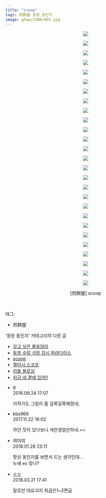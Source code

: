 ```yaml
---
title: "scoop"
tags: 煎餅屋 동방_동인지
image: ghap/2309/001.jpg
---
```

<div class="article">
<p style="text-align: center; clear: none; float: none;"><img src="{{ site.nasurl }}/ghap/2309/001.jpg"/></p>
<p style="text-align: center; clear: none; float: none;"><img src="{{ site.nasurl }}/ghap/2309/002.jpg"/></p>
<p style="text-align: center; clear: none; float: none;"><img src="{{ site.nasurl }}/ghap/2309/003.jpg"/></p>
<p style="text-align: center; clear: none; float: none;"><img src="{{ site.nasurl }}/ghap/2309/004.jpg"/></p>
<p style="text-align: center; clear: none; float: none;"><img src="{{ site.nasurl }}/ghap/2309/005.jpg"/></p>
<p style="text-align: center; clear: none; float: none;"><img src="{{ site.nasurl }}/ghap/2309/006.jpg"/></p>
<p style="text-align: center; clear: none; float: none;"><img src="{{ site.nasurl }}/ghap/2309/007.jpg"/></p>
<p style="text-align: center; clear: none; float: none;"><img src="{{ site.nasurl }}/ghap/2309/008.jpg"/></p>
<p style="text-align: center; clear: none; float: none;"><img src="{{ site.nasurl }}/ghap/2309/009.jpg"/></p>
<p style="text-align: center; clear: none; float: none;"><img src="{{ site.nasurl }}/ghap/2309/010.jpg"/></p>
<p style="text-align: center; clear: none; float: none;"><img src="{{ site.nasurl }}/ghap/2309/011.jpg"/></p>
<p style="text-align: center; clear: none; float: none;"><img src="{{ site.nasurl }}/ghap/2309/012.jpg"/></p>
<p style="text-align: center; clear: none; float: none;"><img src="{{ site.nasurl }}/ghap/2309/013.jpg"/></p>
<p style="text-align: center; clear: none; float: none;"><img src="{{ site.nasurl }}/ghap/2309/014.jpg"/></p>
<p style="text-align: center; clear: none; float: none;"><img src="{{ site.nasurl }}/ghap/2309/015.jpg"/></p>
<p style="text-align: center; clear: none; float: none;"><img src="{{ site.nasurl }}/ghap/2309/016.jpg"/></p>
<p style="text-align: center; clear: none; float: none;"><img src="{{ site.nasurl }}/ghap/2309/017.jpg"/></p>
<p style="text-align: center; clear: none; float: none;"><img src="{{ site.nasurl }}/ghap/2309/018.jpg"/></p>
<p style="text-align: center; clear: none; float: none;"><img src="{{ site.nasurl }}/ghap/2309/019.jpg"/></p>
<p style="text-align: center; clear: none; float: none;"><img src="{{ site.nasurl }}/ghap/2309/020.jpg"/></p>
<p style="text-align: center; clear: none; float: none;"><img src="{{ site.nasurl }}/ghap/2309/021.jpg"/></p>
<p style="text-align: center; clear: none; float: none;"><img src="{{ site.nasurl }}/ghap/2309/022.jpg"/></p>
<p style="text-align: center; clear: none; float: none;"><img src="{{ site.nasurl }}/ghap/2309/023.jpg"/></p>
<p style="text-align: center; clear: none; float: none;"><img src="{{ site.nasurl }}/ghap/2309/024.jpg"/></p>
<p style="text-align: center; clear: none; float: none;"><img src="{{ site.nasurl }}/ghap/2309/025.jpg"/></p>
<p style="text-align: center; clear: none; float: none;"><img src="{{ site.nasurl }}/ghap/2309/026.jpg"/></p>
<p style="text-align: center; clear: none; float: none;"><img src="{{ site.nasurl }}/ghap/2309/027.jpg"/></p>
<p style="text-align: center; clear: none; float: none;">[煎餅屋] scoop</p>
<p><br/></p>
</div><div class="tagTrail">
<p>태그: </p>
<ul>
<li>煎餅屋</li>
</ul>
</div><div class="another">
<p>'동방 동인지' 카테고리의 다른 글</p>
<ul>
<li><a href="/2016-09-23-ghap_2311">깊고 싶은 물웅덩이</a></li>
<li><a href="/2016-09-23-ghap_2310">동방 수렁 극장 강시 파라다이스</a></li>
<li><a href="/2016-09-23-ghap_2309">scoop</a></li>
<li><a href="/2016-09-23-ghap_2308">젤러시 스코프</a></li>
<li><a href="/2016-09-23-ghap_2307">리틀 블로섬</a></li>
<li><a href="/2016-09-23-ghap_2306">지금 네 곁에 있어!!</a></li>
</ul>
</div><div class="cb_module cb_fluid">
<div class="cb_wrt cb_profile">
<div class="comment">
<ul>
<li class="cb_thumb_off" id="comment14812887">
<div class="cb_comment_area">
<div class="cb_info_area">
<div class="cb_section">
<span class="cb_nick_name">#</span>
</div>
<div class="cb_section">
<span class="cb_date">2016.09.24 17:07 </span>
</div>
</div>
<div class="cb_dsc_comment">
<p class="cb_dsc">
											이작가도 그림이 좀 길쭉길쭉해졌네;
										</p>
</div>
</div></li>
<li class="cb_thumb_off" id="comment15135140">
<div class="cb_comment_area">
<div class="cb_info_area">
<div class="cb_section">
<span class="cb_nick_name">kbs966</span>
</div>
<div class="cb_section">
<span class="cb_date">2017.11.22 16:02 </span>
</div>
</div>
<div class="cb_dsc_comment">
<p class="cb_dsc">
											하던 짓이 있다보니 색안경낄만하네.==
										</p>
</div>
</div></li>
<li class="cb_thumb_off" id="comment15185855">
<div class="cb_comment_area">
<div class="cb_info_area">
<div class="cb_section">
<span class="cb_nick_name">여야여</span>
</div>
<div class="cb_section">
<span class="cb_date">2018.01.28 23:11 </span>
</div>
</div>
<div class="cb_dsc_comment">
<p class="cb_dsc">
											항상 동인지를 보면서 드는 생각인데...<br/>
누에 ex 맞나? 
										</p>
</div>
</div></li>
<li class="cb_thumb_off" id="comment15223632">
<div class="cb_comment_area">
<div class="cb_info_area">
<div class="cb_section">
<span class="cb_nick_name"> <a href="http://http:/gggtttt" onclick="return openLinkInNewWindow(this)">ㅇㅇ</a></span>
</div>
<div class="cb_section">
<span class="cb_date">2018.03.21 17:41 </span>
</div>
</div>
<div class="cb_dsc_comment">
<p class="cb_dsc">
											말로만 대요괴지 취급은1~2면급
										</p>
</div>
</div></li>
</ul>
</div>
</div><!-- commentList close -->
</div>
